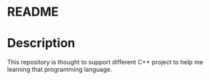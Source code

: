 # README


# Description


This repository is thought to support different C++ project to help me learning 
that programming language.


